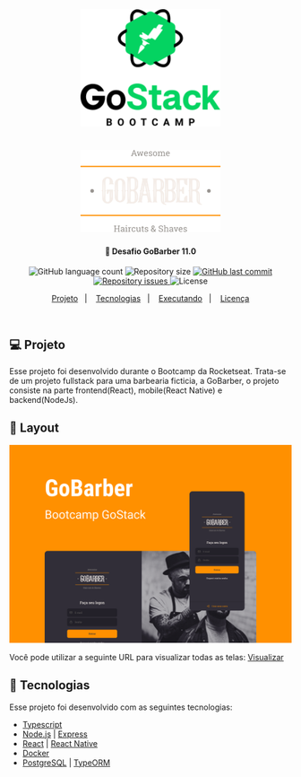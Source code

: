 <div align="center">
    <img alt="GoBarber" title="#delicinha" src=".github/gostack.png" width="250px" />
</div>
<h1 align="center">
    <img alt="GoBarber" title="#delicinha" src=".github/gobarber.png" width="250px" />
    
</h1>

<h4 align="center">
  🚀 Desafio GoBarber 11.0
</h4>

<p align="center">
  <img alt="GitHub language count" src="https://img.shields.io/github/languages/count/WallysonGalvao/rocketseat-gobarber">

  <img alt="Repository size" src="https://img.shields.io/github/repo-size/WallysonGalvao/rocketseat-gobarber">
  
  <a href="https://github.com/WallysonGalvao/rocketseat-gobarber/commits/master">
    <img alt="GitHub last commit" src="https://img.shields.io/github/last-commit/WallysonGalvao/rocketseat-gobarber">
  </a>

  <a href="https://github.com/WallysonGalvao/rocketseat-gobarber/issues">
    <img alt="Repository issues" src="https://img.shields.io/github/issues/WallysonGalvao/rocketseat-gobarber">
  </a>

  <img alt="License" src="https://img.shields.io/badge/license-MIT-brightgreen">
</p>

<p align="center">
  <a href="#-projeto">Projeto</a>&nbsp;&nbsp;&nbsp;|&nbsp;&nbsp;&nbsp;
  <a href="#rocket-tecnologias">Tecnologias</a>&nbsp;&nbsp;&nbsp;|&nbsp;&nbsp;&nbsp;
  <a href="#rocket-executando">Executando</a>&nbsp;&nbsp;&nbsp;|&nbsp;&nbsp;&nbsp;
  <a href="#memo-licença">Licença</a>
</p>
<br>

## 💻 Projeto

Esse projeto foi desenvolvido durante o Bootcamp da Rocketseat. Trata-se de um projeto fullstack para uma barbearia ficticia, a GoBarber, o projeto consiste na parte frontend(React), mobile(React Native) e backend(NodeJs).

## 🎨 Layout

<p align="center">
    <img alt="GoBarber" title="#GoBarber" src=".github/capa.png" width="720px" />
</p>

Você pode utilizar a seguinte URL para visualizar todas as telas: [Visualizar](https://www.figma.com/file/BXCihtXXh9p37lGsENV614/GoBarber?node-id=34%3A1180)

## :rocket: Tecnologias

Esse projeto foi desenvolvido com as seguintes tecnologias:

- [Typescript](https://www.typescriptlang.org/)
- [Node.js](https://nodejs.org/en/) | [Express](https://expressjs.com/pt-br/)
- [React](https://reactjs.org/) | [React Native](https://reactnative.dev/)
- [Docker](https://www.docker.com/)
- [PostgreSQL](https://www.postgresql.org/) | [TypeORM](https://typeorm.io/)





